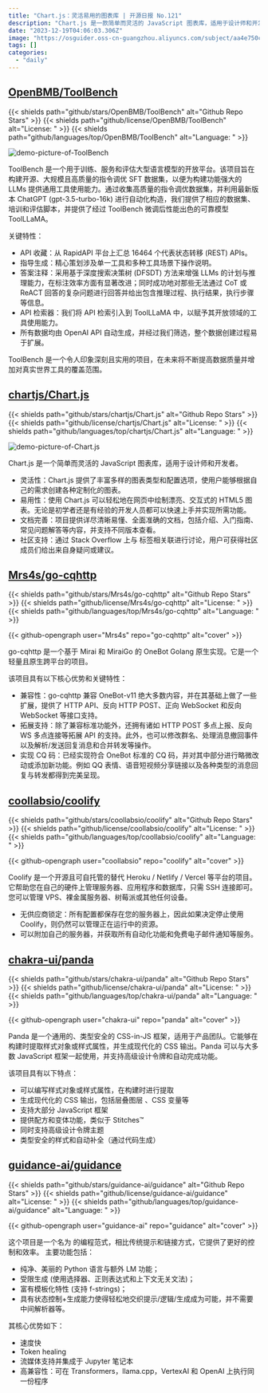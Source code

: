 ```yaml
---
title: "Chart.js：灵活易用的图表库 | 开源日报 No.121"
description: "Chart.js 是一款简单而灵活的 JavaScript 图表库，适用于设计师和开发者。它具有丰富多样的图表类型和配置选项，可以根据用户的需求创建各种定制化的图表。"
date: "2023-12-19T04:06:03.306Z"
image: "https://osguider.oss-cn-guangzhou.aliyuncs.com/subject/aa4e750c82228b4e9a117e192fe05c59.png"
tags: []
categories:
  - "daily"
---
```


## [OpenBMB/ToolBench](https://github.com/OpenBMB/ToolBench)

{{< shields path="github/stars/OpenBMB/ToolBench" alt="Github Repo Stars" >}} {{< shields path="github/license/OpenBMB/ToolBench" alt="License: " >}} {{< shields path="github/languages/top/OpenBMB/ToolBench" alt="Language: " >}}

![demo-picture-of-ToolBench](https://picgo-daily.oss-cn-guangzhou.aliyuncs.com/picgo-daily/2023/d41d8cd98f00b204e9800998ecf8427e.png)

ToolBench 是一个用于训练、服务和评估大型语言模型的开放平台。该项目旨在构建开源、大规模且高质量的指令调优 SFT 数据集，以便为构建功能强大的 LLMs 提供通用工具使用能力。通过收集高质量的指令调优数据集，并利用最新版本 ChatGPT (gpt-3.5-turbo-16k) 进行自动化构造，我们提供了相应的数据集、培训和评估脚本，并提供了经过 ToolBench 微调后性能出色的可靠模型 ToolLLaMA。

关键特性：

- API 收藏：从 RapidAPI 平台上汇总 16464 个代表状态转移 (REST) APIs。
- 指导生成：精心策划涉及单一工具和多种工具场景下操作说明。
- 答案注释：采用基于深度搜索决策树 (DFSDT) 方法来增强 LLMs 的计划与推理能力，在标注效率方面有显著改进；同时成功地对那些无法通过 CoT 或 ReACT 回答的复杂问题进行回答并给出包含推理过程、执行结果，执行步骤等信息。
- API 检索器：我们将 API 检索引入到 ToolLLaMA 中，以赋予其开放领域的工具使用能力。
- 所有数据均由 OpenAI API 自动生成，并经过我们筛选，整个数据创建过程易于扩展。

ToolBench 是一个令人印象深刻且实用的项目，在未来将不断提高数据质量并增加对真实世界工具的覆盖范围。
  
## [chartjs/Chart.js](https://github.com/chartjs/Chart.js)

{{< shields path="github/stars/chartjs/Chart.js" alt="Github Repo Stars" >}} {{< shields path="github/license/chartjs/Chart.js" alt="License: " >}} {{< shields path="github/languages/top/chartjs/Chart.js" alt="Language: " >}}

![demo-picture-of-Chart.js](https://picgo-daily.oss-cn-guangzhou.aliyuncs.com/picgo-daily/2023/943ae7e68ddd1ab40aec5fa3b8659bf1.png)

Chart.js 是一个简单而灵活的 JavaScript 图表库，适用于设计师和开发者。

- 灵活性：Chart.js 提供了丰富多样的图表类型和配置选项，使用户能够根据自己的需求创建各种定制化的图表。
- 易用性：使用 Chart.js 可以轻松地在网页中绘制漂亮、交互式的 HTML5 图表。无论是初学者还是有经验的开发人员都可以快速上手并实现所需功能。
- 文档完善：项目提供详尽清晰易懂、全面准确的文档，包括介绍、入门指南、常见问题解答等内容，并支持不同版本查看。
- 社区支持：通过 Stack Overflow 上与  标签相关联进行讨论，用户可获得社区成员们给出来自身疑问或建议。
  
## [Mrs4s/go-cqhttp](https://github.com/Mrs4s/go-cqhttp)

{{< shields path="github/stars/Mrs4s/go-cqhttp" alt="Github Repo Stars" >}} {{< shields path="github/license/Mrs4s/go-cqhttp" alt="License: " >}} {{< shields path="github/languages/top/Mrs4s/go-cqhttp" alt="Language: " >}}

{{< github-opengraph user="Mrs4s" repo="go-cqhttp" alt="cover" >}}

go-cqhttp 是一个基于 Mirai 和 MiraiGo 的 OneBot Golang 原生实现。它是一个轻量且原生跨平台的项目。

该项目具有以下核心优势和关键特性：

- 兼容性：go-cqhttp 兼容 OneBot-v11 绝大多数内容，并在其基础上做了一些扩展，提供了 HTTP API、反向 HTTP POST、正向 WebSocket 和反向 WebSocket 等接口支持。
- 拓展支持：除了兼容标准功能外，还拥有诸如 HTTP POST 多点上报、反向 WS 多点连接等拓展 API 的支持。此外，也可以修改群名、处理消息撤回事件以及解析/发送回复消息和合并转发等操作。
- 实现 CQ 码：已经实现符合 OneBot 标准的 CQ 码，并对其中部分进行略微改动或添加新功能。例如 QQ 表情、语音短视频分享链接以及各种类型的消息回复与转发都得到完美呈现。
  
## [coollabsio/coolify](https://github.com/coollabsio/coolify)

{{< shields path="github/stars/coollabsio/coolify" alt="Github Repo Stars" >}} {{< shields path="github/license/coollabsio/coolify" alt="License: " >}} {{< shields path="github/languages/top/coollabsio/coolify" alt="Language: " >}}

{{< github-opengraph user="coollabsio" repo="coolify" alt="cover" >}}

Coolify 是一个开源且可自托管的替代 Heroku / Netlify / Vercel 等平台的项目。它帮助您在自己的硬件上管理服务器、应用程序和数据库，只需 SSH 连接即可。您可以管理 VPS、裸金属服务器、树莓派或其他任何设备。

- 无供应商锁定：所有配置都保存在您的服务器上，因此如果决定停止使用 Coolify，则仍然可以管理正在运行中的资源。
- 可以附加自己的服务器，并获取所有自动化功能和免费电子邮件通知等服务。
  
## [chakra-ui/panda](https://github.com/chakra-ui/panda)

{{< shields path="github/stars/chakra-ui/panda" alt="Github Repo Stars" >}} {{< shields path="github/license/chakra-ui/panda" alt="License: " >}} {{< shields path="github/languages/top/chakra-ui/panda" alt="Language: " >}}

{{< github-opengraph user="chakra-ui" repo="panda" alt="cover" >}}

Panda 是一个通用的、类型安全的 CSS-in-JS 框架，适用于产品团队。它能够在构建时提取样式对象或样式属性，并生成现代化的 CSS 输出。Panda 可以与大多数 JavaScript 框架一起使用，并支持高级设计令牌和自动完成功能。

该项目具有以下特点：

- 可以编写样式对象或样式属性，在构建时进行提取
- 生成现代化的 CSS 输出，包括层叠图层 、CSS 变量等
- 支持大部分 JavaScript 框架
- 提供配方和变体功能，类似于 Stitches™️
- 同时支持高级设计令牌主题
- 类型安全的样式和自动补全（通过代码生成）
  
## [guidance-ai/guidance](https://github.com/guidance-ai/guidance)

{{< shields path="github/stars/guidance-ai/guidance" alt="Github Repo Stars" >}} {{< shields path="github/license/guidance-ai/guidance" alt="License: " >}} {{< shields path="github/languages/top/guidance-ai/guidance" alt="Language: " >}}

{{< github-opengraph user="guidance-ai" repo="guidance" alt="cover" >}}

这个项目是一个名为  的编程范式，相比传统提示和链接方式，它提供了更好的控制和效率。
主要功能包括：

- 纯净、美丽的 Python 语言与额外 LM 功能；
- 受限生成 (使用选择器、正则表达式和上下文无关文法)；
- 富有模板化特性 (支持 f-strings)；
- 具有状态控制+生成能力使得轻松地交织提示/逻辑/生成成为可能，并不需要中间解析器等。

其核心优势如下：

- 速度快
- Token healing
- 流媒体支持并集成于 Jupyter 笔记本
- 高兼容性：可在 Transformers，llama.cpp，VertexAI 和 OpenAI 上执行同一份程序
  
